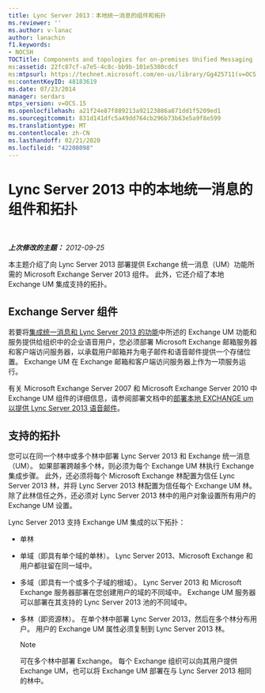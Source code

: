 ```yaml
---
title: Lync Server 2013：本地统一消息的组件和拓扑
ms.reviewer: ''
ms.author: v-lanac
author: lanachin
f1.keywords:
- NOCSH
TOCTitle: Components and topologies for on-premises Unified Messaging
ms:assetid: 22fc87cf-a7e5-4c8c-bb9b-101e5380cdcf
ms:mtpsurl: https://technet.microsoft.com/en-us/library/Gg425711(v=OCS.15)
ms:contentKeyID: 48183619
ms.date: 07/23/2014
manager: serdars
mtps_version: v=OCS.15
ms.openlocfilehash: a21f24e87f889213a92123886a871dd1f5209ed1
ms.sourcegitcommit: 831d141dfc5a49dd764cb296b73b63e5a9f8e599
ms.translationtype: MT
ms.contentlocale: zh-CN
ms.lasthandoff: 02/21/2020
ms.locfileid: "42208098"
---
```

<div data-xmlns="http://www.w3.org/1999/xhtml">

<div class="topic" data-xmlns="http://www.w3.org/1999/xhtml" data-msxsl="urn:schemas-microsoft-com:xslt" data-cs="https://msdn.microsoft.com/">

<div data-asp="https://msdn2.microsoft.com/asp">

# <a name="components-and-topologies-for-on-premises-unified-messaging-in-lync-server-2013"></a>Lync Server 2013 中的本地统一消息的组件和拓扑

</div>

<div id="mainSection">

<div id="mainBody">

<span> </span>

_**上次修改的主题：** 2012-09-25_

本主题介绍了向 Lync Server 2013 部署提供 Exchange 统一消息（UM）功能所需的 Microsoft Exchange Server 2013 组件。 此外，它还介绍了本地 Exchange UM 集成支持的拓扑。

<div>

## <a name="exchange-server-components"></a>Exchange Server 组件

若要将[集成统一消息和 Lync Server 2013 的功能](lync-server-2013-features-of-integrated-unified-messaging.md)中所述的 Exchange UM 功能和服务提供给组织中的企业语音用户，您必须部署 Microsoft Exchange 邮箱服务器和客户端访问服务器，以承载用户邮箱并为电子邮件和语音邮件提供一个存储位置。 Exchange UM 在 Exchange 邮箱和客户端访问服务器上作为一项服务运行。

有关 Microsoft Exchange Server 2007 和 Microsoft Exchange Server 2010 中 Exchange UM 组件的详细信息，请参阅部署文档中的[部署本地 EXCHANGE um 以提供 Lync Server 2013 语音邮件](lync-server-2013-deploying-on-premises-exchange-um-to-provide-lync-server-2013-voice-mail.md)。

</div>

<div>

## <a name="supported-topologies"></a>支持的拓扑

您可以在同一个林中或多个林中部署 Lync Server 2013 和 Exchange 统一消息（UM）。 如果部署跨越多个林，则必须为每个 Exchange UM 林执行 Exchange 集成步骤。 此外，还必须将每个 Microsoft Exchange 林配置为信任 Lync Server 2013 林，并将 Lync Server 2013 林配置为信任每个 Exchange UM 林。 除了此林信任之外，还必须对 Lync Server 2013 林中的用户对象设置所有用户的 Exchange UM 设置。

Lync Server 2013 支持 Exchange UM 集成的以下拓扑：

  - 单林

  - 单域（即具有单个域的单林）。 Lync Server 2013、Microsoft Exchange 和用户都驻留在同一域中。

  - 多域（即具有一个或多个子域的根域）。 Lync Server 2013 和 Microsoft Exchange 服务器部署在您创建用户的域的不同域中。 Exchange UM 服务器可以部署在其支持的 Lync Server 2013 池的不同域中。

  - 多林（即资源林）。 在单个林中部署 Lync Server 2013，然后在多个林分布用户。 用户的 Exchange UM 属性必须复制到 Lync Server 2013 林。
    
    <div>
    

    > [!NOTE]  
    > 可在多个林中部署 Exchange。 每个 Exchange 组织可以向其用户提供 Exchange UM，也可以将 Exchange UM 部署在与 Lync Server 2013 相同的林中。

    
    </div>

</div>

</div>

<span> </span>

</div>

</div>

</div>

